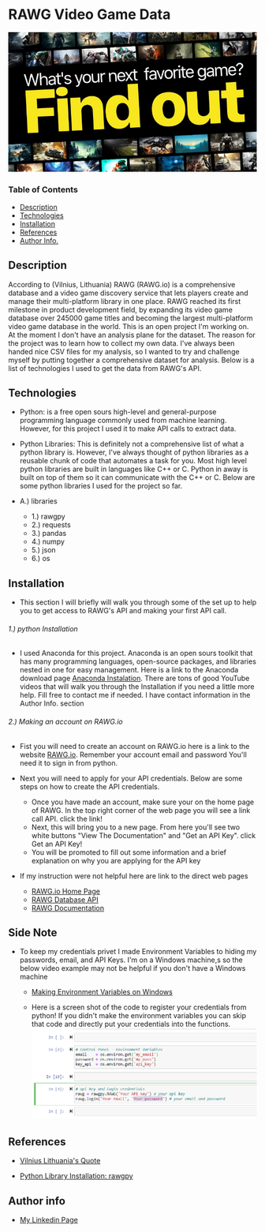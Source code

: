 # RAWG Video Game Data

![](RAWG.jpg)

### Table of Contents
- [Description](#description)
- [Technologies](#Technologies)
- [Installation](#Installation)
- [References](#References)
- [Author Info.](#author-info)


## Description
According to (Vilnius, Lithuania) RAWG (RAWG.io) is a comprehensive database and a video game discovery service that lets players create and manage their multi-platform library in one place. RAWG reached its first milestone in product development field, by expanding its video game database over 245000 game titles and becoming the largest multi-platform video game database in the world. This is an open project I'm working on. At the moment I don't have an analysis plane for the dataset. The reason for the project was to learn how to collect my own data. I've always been handed nice CSV files for my analysis, so I wanted to try and challenge myself by putting together a comprehensive dataset for analysis. Below is a list of technologies I used to get the data from RAWG's API.

## Technologies

- Python: is a free open sours high-level and general-purpose programming language commonly used from machine learning. However, for this project I used it to make API calls to extract data.

- Python Libraries: This is definitely not a comprehensive list of what a python library is. However, I've always thought of python libraries as a reusable chunk of code that automates a task for you. Most high level python libraries are built in languages like C++ or C. Python in away is built on top of them so it can communicate with the C++ or C. Below are some python libraries I used for the project so far.

- A.) libraries
  - 1.) rawgpy
  - 2.) requests
  - 3.) pandas
  - 4.) numpy
  - 5.) json
  - 6.) os

## Installation
- This section I will briefly will walk you through some of the set up to help you to get access to RAWG's API and making your first API call.

###### 1.) python Installation
  - I used Anaconda for this project. Anaconda is an open sours toolkit that has many programming languages, open-source packages, and libraries nested in one for easy management. Here is a link to the Anaconda download page [Anaconda Instalation](https://www.anaconda.com/products/individual).  There are tons of good YouTube videos that will walk you through the Installation if you need a little more help. Fill free to contact me if needed. I have contact information in the Author Info. section


###### 2.) Making an account on RAWG.io
  - Fist you will need to create an account on RAWG.io here is a link to the website [RAWG.io](https://rawg.io/). Remember your account email and password You'll need it to sign in from python.

  - Next you will need to apply for your API credentials. Below are some steps on how to create the API credentials.
    - Once you have made an account, make sure your on the home page of RAWG. In the top right corner of the web page you will see a link call API. click the link!
    - Next, this will bring you to a new page. From here you'll see two white buttons "View The Documentation" and "Get an API Key". click Get an API Key!
    - You will be promoted to fill out some information and a brief explanation on why you are applying for the API key

- If my instruction were not helpful here are link to the direct web pages
  - [RAWG.io Home Page](https://rawg.io/)
  - [RAWG Database API](https://rawg.io/apidocs)
  - [RAWG Documentation](https://api.rawg.io/docs/)

## Side Note
- To keep my credentials privet I made Environment Variables to hiding my passwords, email, and API Keys. I'm on a Windows machine,s so the below video example may not be helpful if you don't have a Windows machine

  - [Making Environment Variables on Windows](https://www.youtube.com/watch?v=IolxqkL7cD8)

  - Here is a screen shot of the code to register your credentials from python!
  If you didn't make the environment variables you can skip that code and directly put your credentials into the functions.  
  ![](credentials.png)


## References
  - [Vilnius Lithuania's Quote](https://www.gamasutra.com/view/pressreleases/327935/RAWG_built_the_largest_video_game_database_and_you_can_edit_it.php#:~:text=October%204th%2C%202018%20%E2%80%94%20RAWG%20,platform%20library%20in%20one%20place.&text=Today%2C%20RAWG%20is%20rolling%20out,members%20willing%20to%20pitch%20in)

  - [Python Library Installation: rawgpy](https://pypi.org/project/rawgpy/)


## Author info
  - [My Linkedin Page](https://www.linkedin.com/in/samuel-bacon-49285316a/)
